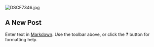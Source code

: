 ![DSCF7346.jpg]({{site.baseurl}}/docs/assets/DSCF7346.jpg)
## A New Post

Enter text in [Markdown](http://daringfireball.net/projects/markdown/). Use the toolbar above, or click the **?** button for formatting help.
